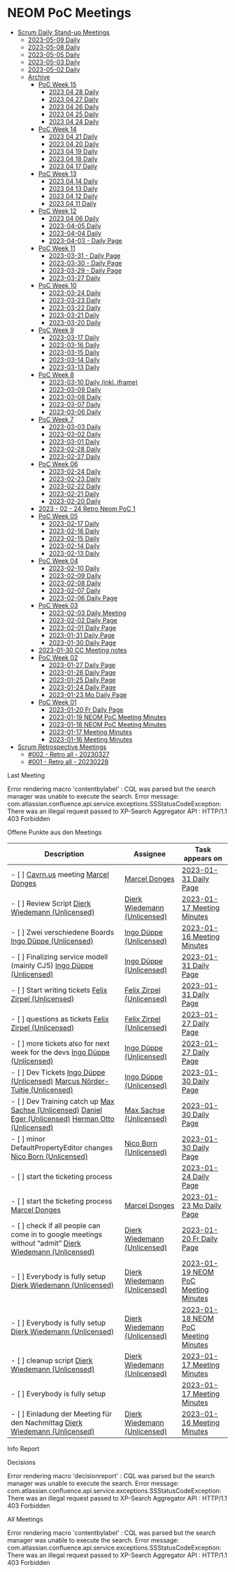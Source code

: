 # NEOM PoC Meetings

- [Scrum Daily Stand-up Meetings](../1894744084/Scrum_Daily_Stand-up_Meetings.md)
  - [2023-05-09 Daily](../1940422657/2023-05-09_Daily.md)
  - [2023-05-08 Daily](../1939767297/2023-05-08_Daily.md)
  - [2023-05-05 Daily](../1938980865/2023-05-05_Daily.md)
  - [2023-05-03 Daily](../1936654339/2023-05-03_Daily.md)
  - [2023-05-02 Daily](../1936031745/2023-05-02_Daily.md)
  - [Archive](../1889599499/Archive.md)
    - [PoC Week 15](../1938325505/PoC_Week_15.md)
      - [2023 04 28 Daily](../1935441921/2023_04_28_Daily.md)
      - [2023 04 27 Daily](../1934131201/2023_04_27_Daily.md)
      - [2023 04 26 Daily](../1932460040/2023_04_26_Daily.md)
      - [2023 04 25 Daily](../1932591105/2023_04_25_Daily.md)
      - [2023 04 24 Daily](../1930919937/2023_04_24_Daily.md)
    - [PoC Week 14](../1932492807/PoC_Week_14.md)
      - [2023 04 21 Daily](../1929838605/2023_04_21_Daily.md)
      - [2023 04 20 Daily](../1929019393/2023_04_20_Daily.md)
      - [2023 04 19 Daily](../1928298497/2023_04_19_Daily.md)
      - [2023 04 18 Daily](../1927413761/2023_04_18_Daily.md)
      - [2023 04 17 Daily](../1926299649/2023_04_17_Daily.md)
    - [PoC Week 13](../1928265733/PoC_Week_13.md)
      - [2023 04 14 Daily](../1925349377/2023_04_14_Daily.md)
      - [2023 04 13 Daily](../1924399105/2023_04_13_Daily.md)
      - [2023 04 12 Daily](../1923284993/2023_04_12_Daily.md)
      - [2023 04 11 Daily](../1922203649/2023_04_11_Daily.md)
    - [PoC Week 12](../1922531333/PoC_Week_12.md)
      - [2023 04 06 Daily](../1920303105/2023_04_06_Daily.md)
      - [2023-04-05 Daily](../1919025153/2023-04-05_Daily.md)
      - [2023-04-04 Daily](../1917222920/2023-04-04_Daily.md)
      - [2023-04-03 - Daily Page](../1916665857/2023-04-03_-_Daily_Page.md)
    - [PoC Week 11](../1916534785/PoC_Week_11.md)
      - [2023-03-31 - Daily Page](../1915420673/2023-03-31_-_Daily_Page.md)
      - [2023-03-30 - Daily Page](../1914470401/2023-03-30_-_Daily_Page.md)
      - [2023-03-29 - Daily Page](../1914175489/2023-03-29_-_Daily_Page.md)
      - [2023-03-27 Daily](../1912668161/2023-03-27_Daily.md)
    - [PoC Week 10](../1912864769/PoC_Week_10.md)
      - [2023-03-24 Daily](../1911619585/2023-03-24_Daily.md)
      - [2023-03-23 Daily](../1910669313/2023-03-23_Daily.md)
      - [2023-03-22 Daily](../1910046721/2023-03-22_Daily.md)
      - [2023-03-21 Daily](../1907097622/2023-03-21_Daily.md)
      - [2023-03-20 Daily](../1907097601/2023-03-20_Daily.md)
    - [PoC Week 9](../1906737189/PoC_Week_9.md)
      - [2023-03-17 Daily](../1905786881/2023-03-17_Daily.md)
      - [2023-03-16 Daily](../1905098753/2023-03-16_Daily.md)
      - [2023-03-15 Daily](../1902444562/2023-03-15_Daily.md)
      - [2023-03-14 Daily](../1902542849/2023-03-14_Daily.md)
      - [2023-03-13 Daily](../1901690894/2023-03-13_Daily.md)
    - [PoC Week 8](../1901920349/PoC_Week_8.md)
      - [2023-03-10 Daily (inkl. iframe)](https://2cu.atlassian.net/wiki/spaces/CCU/pages/1900150836/2023-03-10+Daily+inkl.+iframe)
      - [2023-03-09 Daily](../1899954209/2023-03-09_Daily.md)
      - [2023-03-08 Daily](../1899134977/2023-03-08_Daily.md)
      - [2023-03-07 Daily](../1897660417/2023-03-07_Daily.md)
      - [2023-03-06 Daily](../1895923739/2023-03-06_Daily.md)
    - [PoC Week 7](../1894481963/PoC_Week_7.md)
      - [2023-03-03 Daily](../1895104513/2023-03-03_Daily.md)
      - [2023-03-02 Daily](../1894514689/2023-03-02_Daily.md)
      - [2023-03-01 Daily](../1891893442/2023-03-01_Daily.md)
      - [2023-02-28 Daily](../1892909057/2023-02-28_Daily.md)
      - [2023-02-27 Daily](../1891303425/2023-02-27_Daily.md)
    - [PoC Week 06](../1892384781/PoC_Week_06.md)
      - [2023-02-24 Daily](../1889239047/2023-02-24_Daily.md)
      - [2023-02-23 Daily](../1889173505/2023-02-23_Daily.md)
      - [2023-02-22 Daily](../1887141912/2023-02-22_Daily.md)
      - [2023-02-21 Daily](../1887109121/2023-02-21_Daily.md)
      - [2023-02-20 Daily](../1885077526/2023-02-20_Daily.md)
    - [2023 - 02 - 24 Retro Neom PoC 1](../1888321544/2023_-_02_-_24_Retro_Neom_PoC_1.md)
    - [PoC Week 05](../1885208588/PoC_Week_05.md)
      - [2023-02-17 Daily](../1885011969/2023-02-17_Daily.md)
      - [2023-02-16 Daily](../1883308033/2023-02-16_Daily.md)
      - [2023-02-15 Daily](../1879900217/2023-02-15_Daily.md)
      - [2023-02-14 Daily](../1878491141/2023-02-14_Daily.md)
      - [2023-02-13 Daily](../1877147727/2023-02-13_Daily.md)
    - [PoC Week 04](../1878163461/PoC_Week_04.md)
      - [2023-02-10 Daily](../1875410972/2023-02-10_Daily.md)
      - [2023-02-09 Daily](../1873936466/2023-02-09_Daily.md)
      - [2023-02-08 Daily](../1874296833/2023-02-08_Daily.md)
      - [2023-02-07 Daily](../1871872028/2023-02-07_Daily.md)
      - [2023-02-06 Daily Page](../1870233684/2023-02-06_Daily_Page.md)
    - [PoC Week 03](../1870364738/PoC_Week_03.md)
      - [2023-02-03 Daily Meeting](../1869316111/2023-02-03_Daily_Meeting.md)
      - [2023-02-02 Daily Page](../1867677697/2023-02-02_Daily_Page.md)
      - [2023-02-01 Daily Page](../1865384011/2023-02-01_Daily_Page.md)
      - [2023-01-31 Daily Page](../1865351195/2023-01-31_Daily_Page.md)
      - [2023-01-30 Daily Page](../1864138753/2023-01-30_Daily_Page.md)
    - [2023-01-30 CC Meeting notes](../1865482255/2023-01-30_CC_Meeting_notes.md)
    - [PoC Week 02](../1863974923/PoC_Week_02.md)
      - [2023-01-27 Daily Page](../1863876609/2023-01-27_Daily_Page.md)
      - [2023-01-26 Daily Page](../1863254017/2023-01-26_Daily_Page.md)
      - [2023-01-25 Daily Page](../1861287937/2023-01-25_Daily_Page.md)
      - [2023-01-24 Daily Page](../1859977262/2023-01-24_Daily_Page.md)
      - [2023-01-23 Mo Daily Page](../1857912833/2023-01-23_Mo_Daily_Page.md)
    - [PoC Week 01](../1857224845/PoC_Week_01.md)
      - [2023-01-20 Fr Daily Page](../1857585195/2023-01-20_Fr_Daily_Page.md)
      - [2023-01-19 NEOM PoC Meeting Minutes](../1856110627/2023-01-19_NEOM_PoC_Meeting_Minutes.md)
      - [2023-01-18 NEOM PoC Meeting Minutes](../1855782913/2023-01-18_NEOM_PoC_Meeting_Minutes.md)
      - [2023-01-17 Meeting Minutes](../1854504961/2023-01-17_Meeting_Minutes.md)
      - [2023-01-16 Meeting Minutes](../1853784069/2023-01-16_Meeting_Minutes.md)
- [Scrum Retrospective Meetings](../1894449176/Scrum_Retrospective_Meetings.md)
  - [#002 - Retro all - 20230327](../1913257985/002_-_Retro_all_-_20230327.md)
  - [#001 - Retro all - 20230228](../1894875147/001_-_Retro_all_-_20230228.md)

Last Meeting

Error rendering macro 'contentbylabel' : CQL was parsed but the search manager was unable to execute the search. Error message: com.atlassian.confluence.api.service.exceptions.SSStatusCodeException: There was an illegal request passed to XP-Search Aggregator API : HTTP/1.1 403 Forbidden

Offene Punkte aus den Meetings

| Description | Assignee | Task appears on |
| --- | --- | --- |
| - [ ] [Cavrn.us](http://Cavrn.us) meeting [Marcel Donges](https://2cu.atlassian.net/wiki/people/557058:26fa7b10-cf49-473c-81c1-fee4e574a9f7?ref=confluence) | [Marcel Donges](/wiki/display/~557058%3A26fa7b10-cf49-473c-81c1-fee4e574a9f7) | [2023-01-31 Daily Page](/wiki/spaces/CCU/pages/1865351195/2023-01-31+Daily+Page?focusedTaskId=6) |
| - [ ] Review Script [Dierk Wiedemann (Unlicensed)](https://2cu.atlassian.net/wiki/people/63be9afe8a7d2f693bf700d4?ref=confluence) | [Dierk Wiedemann (Unlicensed)](/wiki/display/~63be9afe8a7d2f693bf700d4) | [2023-01-17 Meeting Minutes](/wiki/spaces/CCU/pages/1854504961/2023-01-17+Meeting+Minutes?focusedTaskId=10) |
| - [ ] Zwei verschiedene Boards [Ingo Düppe (Unlicensed)](https://2cu.atlassian.net/wiki/people/557058:088e148b-737b-4060-9c06-5acb903fcfe7?ref=confluence) | [Ingo Düppe (Unlicensed)](/wiki/display/~557058%3A088e148b-737b-4060-9c06-5acb903fcfe7) | [2023-01-16 Meeting Minutes](/wiki/spaces/CCU/pages/1853784069/2023-01-16+Meeting+Minutes?focusedTaskId=31) |
| - [ ] Finalizing service modell (mainly CJ5) [Ingo Düppe (Unlicensed)](https://2cu.atlassian.net/wiki/people/557058:088e148b-737b-4060-9c06-5acb903fcfe7?ref=confluence) | [Ingo Düppe (Unlicensed)](/wiki/display/~557058%3A088e148b-737b-4060-9c06-5acb903fcfe7) | [2023-01-31 Daily Page](/wiki/spaces/CCU/pages/1865351195/2023-01-31+Daily+Page?focusedTaskId=1) |
| - [ ] Start writing tickets [Felix Zirpel (Unlicensed)](https://2cu.atlassian.net/wiki/people/6098ef1c9fd9f30067fcc12c?ref=confluence) | [Felix Zirpel (Unlicensed)](/wiki/display/~6098ef1c9fd9f30067fcc12c) | [2023-01-31 Daily Page](/wiki/spaces/CCU/pages/1865351195/2023-01-31+Daily+Page?focusedTaskId=3) |
| - [ ] questions as tickets [Felix Zirpel (Unlicensed)](https://2cu.atlassian.net/wiki/people/6098ef1c9fd9f30067fcc12c?ref=confluence) | [Felix Zirpel (Unlicensed)](/wiki/display/~6098ef1c9fd9f30067fcc12c) | [2023-01-27 Daily Page](/wiki/spaces/CCU/pages/1863876609/2023-01-27+Daily+Page?focusedTaskId=5) |
| - [ ] more tickets also for next week for the devs [Ingo Düppe (Unlicensed)](https://2cu.atlassian.net/wiki/people/557058:088e148b-737b-4060-9c06-5acb903fcfe7?ref=confluence) | [Ingo Düppe (Unlicensed)](/wiki/display/~557058%3A088e148b-737b-4060-9c06-5acb903fcfe7) | [2023-01-27 Daily Page](/wiki/spaces/CCU/pages/1863876609/2023-01-27+Daily+Page?focusedTaskId=6) |
| - [ ] Dev Tickets [Ingo Düppe (Unlicensed)](https://2cu.atlassian.net/wiki/people/557058:088e148b-737b-4060-9c06-5acb903fcfe7?ref=confluence) [Marcus Nörder-Tuitje (Unlicensed)](https://2cu.atlassian.net/wiki/people/5add880b54919b24671061ec?ref=confluence) | [Ingo Düppe (Unlicensed)](/wiki/display/~557058%3A088e148b-737b-4060-9c06-5acb903fcfe7) | [2023-01-30 Daily Page](/wiki/spaces/CCU/pages/1864138753/2023-01-30+Daily+Page?focusedTaskId=1) |
| - [ ] Dev Training catch up [Max Sachse (Unlicensed)](https://2cu.atlassian.net/wiki/people/61e527d508c1f7006a08aa11?ref=confluence) [Daniel Eger (Unlicensed)](https://2cu.atlassian.net/wiki/people/61b8580091c049006fafe159?ref=confluence) [Herman Otto (Unlicensed)](https://2cu.atlassian.net/wiki/people/63c15bed49a31f95b8743bb2?ref=confluence) | [Max Sachse (Unlicensed)](/wiki/display/~61e527d508c1f7006a08aa11) | [2023-01-30 Daily Page](/wiki/spaces/CCU/pages/1864138753/2023-01-30+Daily+Page?focusedTaskId=2) |
| - [ ] minor DefaultPropertyEditor changes [Nico Born (Unlicensed)](https://2cu.atlassian.net/wiki/people/63c15f6c157d36f444853b0b?ref=confluence) | [Nico Born (Unlicensed)](/wiki/display/~63c15f6c157d36f444853b0b) | [2023-01-30 Daily Page](/wiki/spaces/CCU/pages/1864138753/2023-01-30+Daily+Page?focusedTaskId=4) |
| - [ ] start the ticketing process |     | [2023-01-24 Daily Page](/wiki/spaces/CCU/pages/1859977262/2023-01-24+Daily+Page?focusedTaskId=1) |
| - [ ] start the ticketing process [Marcel Donges](https://2cu.atlassian.net/wiki/people/557058:26fa7b10-cf49-473c-81c1-fee4e574a9f7?ref=confluence) | [Marcel Donges](/wiki/display/~557058%3A26fa7b10-cf49-473c-81c1-fee4e574a9f7) | [2023-01-23 Mo Daily Page](/wiki/spaces/CCU/pages/1857912833/2023-01-23+Mo+Daily+Page?focusedTaskId=4) |
| - [ ] check if all people can come in to google meetings without “admit” [Dierk Wiedemann (Unlicensed)](https://2cu.atlassian.net/wiki/people/63be9afe8a7d2f693bf700d4?ref=confluence) | [Dierk Wiedemann (Unlicensed)](/wiki/display/~63be9afe8a7d2f693bf700d4) | [2023-01-20 Fr Daily Page](/wiki/spaces/CCU/pages/1857585195/2023-01-20+Fr+Daily+Page?focusedTaskId=5) |
| - [ ] Everybody is fully setup [Dierk Wiedemann (Unlicensed)](https://2cu.atlassian.net/wiki/people/63be9afe8a7d2f693bf700d4?ref=confluence) | [Dierk Wiedemann (Unlicensed)](/wiki/display/~63be9afe8a7d2f693bf700d4) | [2023-01-19 NEOM PoC Meeting Minutes](/wiki/spaces/CCU/pages/1856110627/2023-01-19+NEOM+PoC+Meeting+Minutes?focusedTaskId=1) |
| - [ ] Everybody is fully setup [Dierk Wiedemann (Unlicensed)](https://2cu.atlassian.net/wiki/people/63be9afe8a7d2f693bf700d4?ref=confluence) | [Dierk Wiedemann (Unlicensed)](/wiki/display/~63be9afe8a7d2f693bf700d4) | [2023-01-18 NEOM PoC Meeting Minutes](/wiki/spaces/CCU/pages/1855782913/2023-01-18+NEOM+PoC+Meeting+Minutes?focusedTaskId=1) |
| - [ ] cleanup script [Dierk Wiedemann (Unlicensed)](https://2cu.atlassian.net/wiki/people/63be9afe8a7d2f693bf700d4?ref=confluence) | [Dierk Wiedemann (Unlicensed)](/wiki/display/~63be9afe8a7d2f693bf700d4) | [2023-01-17 Meeting Minutes](/wiki/spaces/CCU/pages/1854504961/2023-01-17+Meeting+Minutes?focusedTaskId=8) |
| - [ ] Everybody is fully setup |     | [2023-01-17 Meeting Minutes](/wiki/spaces/CCU/pages/1854504961/2023-01-17+Meeting+Minutes?focusedTaskId=2) |
| - [ ] Einladung der Meeting für den Nachmittag [Dierk Wiedemann (Unlicensed)](https://2cu.atlassian.net/wiki/people/63be9afe8a7d2f693bf700d4?ref=confluence) | [Dierk Wiedemann (Unlicensed)](/wiki/display/~63be9afe8a7d2f693bf700d4) | [2023-01-16 Meeting Minutes](/wiki/spaces/CCU/pages/1853784069/2023-01-16+Meeting+Minutes?focusedTaskId=30) |

Info Report

   

Decisions

Error rendering macro 'decisionreport' : CQL was parsed but the search manager was unable to execute the search. Error message: com.atlassian.confluence.api.service.exceptions.SSStatusCodeException: There was an illegal request passed to XP-Search Aggregator API : HTTP/1.1 403 Forbidden

All Meetings

Error rendering macro 'contentbylabel' : CQL was parsed but the search manager was unable to execute the search. Error message: com.atlassian.confluence.api.service.exceptions.SSStatusCodeException: There was an illegal request passed to XP-Search Aggregator API : HTTP/1.1 403 Forbidden